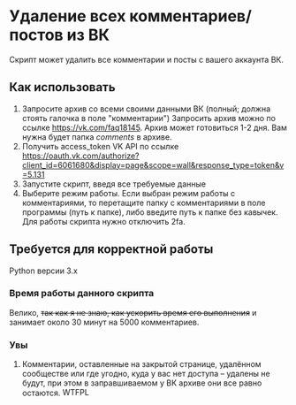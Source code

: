 # Удаление всех комментариев/постов из ВК
Скрипт может удалить все комментарии и посты с вашего аккаунта ВК.

## Как использовать
1) Запросите архив со всеми своими данными ВК (полный; должна стоять галочка в поле "комментарии")
Запросить архив можно по ссылке https://vk.com/faq18145. Архив может готовиться 1-2 дня. Вам нужна будет папка *comments* в архиве.
2) Получить access_token VK API по ссылке
https://oauth.vk.com/authorize?client_id=6061680&display=page&scope=wall&response_type=token&v=5.131
3) Запустите скрипт, введя все требуемые данные
4) Выберите режим работы. Если выбран режим работы с комментариями, то перетащите папку с комментариями в поле программы (путь к папке), либо введите путь к папке без кавычек.
Для работы скрипта нужно отключить 2fa.

## Требуется для корректной работы
Python версии 3.x

### Время работы данного скрипта
Велико, <s>так как я не знаю, как ускорить время его выполнения</s> и занимает около 30 минут на 5000 комментариев. 

### Увы
1) Комментарии, оставленные на закрытой странице, удалённом сообществе или где угодно, куда у вас нет доступа – удалены не будут, при этом в заправшиваемом у ВК архиве они все равно остаются.
<a href="http://www.wtfpl.net/"><img
       src="http://www.wtfpl.net/wp-content/uploads/2012/12/wtfpl-badge-4.png"
       width="80" height="15" alt="WTFPL" /></a>
